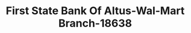 ---
f_zip-code: 73521
f_state-code: OK
title: First State Bank Of Altus-Wal-Mart Branch-18638
f_phone: 580-482-6100
f_city-only: Altus
f_address: 2500 North Main Street Altus
f_location-unique-id: '18638'
slug: first-state-bank-of-altus-wal-mart-branch-18638
updated-on: '2024-05-30T13:46:58.046Z'
created-on: '2024-05-30T13:36:59.803Z'
published-on: '2024-05-30T13:54:32.469Z'
f_city-state: cms/city/altus-ok.md
f_company: cms/company/first-state-bank-of-altus-wal-mart-branch.md
f_state: cms/state/oklahoma.md
layout: '[payday-loan].html'
tags: payday-loan
---